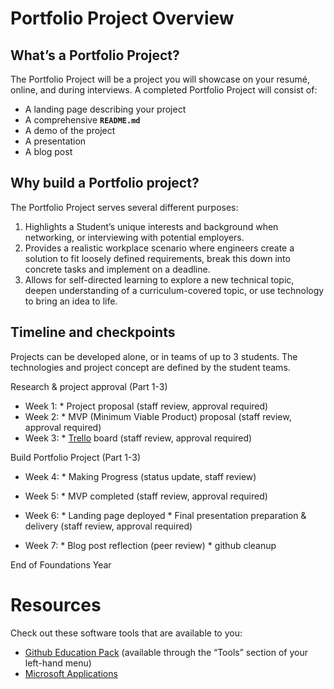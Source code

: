 # Portfolio Project Overview

## What’s a Portfolio Project?

The Portfolio Project will be a project you will showcase on your resumé, online, and during interviews. A completed Portfolio Project will consist of:

-   A landing page describing your project
-   A comprehensive **`README.md`**
-   A demo of the project
-   A presentation
-   A blog post

## Why build a Portfolio project?

The Portfolio Project serves several different purposes:

1.  Highlights a Student’s unique interests and background when networking, or interviewing with potential employers.
2.  Provides a realistic workplace scenario where engineers create a solution to fit loosely defined requirements, break this down into concrete tasks and implement on a deadline.
3.  Allows for self-directed learning to explore a new technical topic, deepen understanding of a curriculum-covered topic, or use technology to bring an idea to life.

## Timeline and checkpoints

Projects can be developed alone, or in teams of up to 3 students. The technologies and project concept are defined by the student teams.

Research & project approval (Part 1-3)

-   Week 1: \* Project proposal (staff review, approval required)
-   Week 2: \* MVP (Minimum Viable Product) proposal (staff review, approval required)
-   Week 3: \* [Trello](https://trello.com/ "Trello") board (staff review, approval required)

Build Portfolio Project (Part 1-3)

-   Week 4: \* Making Progress (status update, staff review)
-   Week 5: \* MVP completed (staff review, approval required)
-   Week 6: \* Landing page deployed \* Final presentation preparation & delivery (staff review, approval required)
    
-   Week 7: \* Blog post reflection (peer review) \* github cleanup
    

End of Foundations Year

# Resources

Check out these software tools that are available to you:

-   [Github Education Pack](https://education.github.com/pack "Github Education Pack") (available through the “Tools” section of your left-hand menu)
-   [Microsoft Applications](https://education.github.com/pack "Microsoft Applications")
